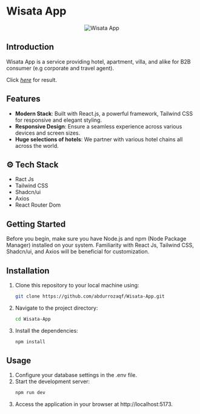 # Wisata App

<div align="center" width="100%">
   <img src="/public/images-readme.png" alt="Wisata App">
</div>

## Introduction

Wisata App is a service providing hotel, apartment, villa, and alike for B2B consumer (e.g corporate and travel agent).

Click [_here_](https://wisata-app-plum.vercel.app/) for result.

## Features

- **Modern Stack**: Built with React.js, a powerful framework, Tailwind CSS for responsive and elegant styling.
- **Responsive Design**: Ensure a seamless experience across various devices and screen sizes.
- **Huge selections of hotels**: We partner with various hotel chains all across the world.

## ⚙️ Tech Stack

- Ract Js
- Tailwind CSS
- Shadcn/ui
- Axios
- React Router Dom

## Getting Started

Before you begin, make sure you have Node.js and npm (Node Package Manager) installed on your system. Familiarity with React Js, Tailwind CSS, Shadcn/ui, and Axios will be beneficial for customization.

## Installation

1. Clone this repository to your local machine using:

   ```bash
   git clone https://github.com/abdurrozaqf/Wisata-App.git
   ```

2. Navigate to the project directory:
   ```bash
   cd Wisata-App
   ```
3. Install the dependencies:
   ```bash
   npm install
   ```

## Usage

1. Configure your database settings in the .env file.
2. Start the development server:
   ```bash
   npm run dev
   ```
3. Access the application in your browser at http://localhost:5173.
